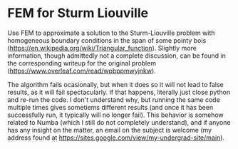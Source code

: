 # FEM for Sturm Liouville
Use FEM to approximate a solution to the Sturm-Liouville problem with homogeneous boundary conditions in the span of some pointy bois (https://en.wikipedia.org/wiki/Triangular_function).
Slightly more information, though admittedly not a complete discussion, can be found in the corresponding writeup for the original problem (https://www.overleaf.com/read/wpbppmwyjnkw).

The algorithm fails ocasionally, but when it does so it will not lead to false results, as it will fail spectacularly. If that happens, literally just close python and re-run the code.
I don't understand why, but running the same code multiple times gives sometiems different results (and once it has been successfully run, it typically will no longer fail).
This behavior is somehow related to Numba (which I still do not completely understand), and if anyone has any insight on the matter, an email on the subject is welcome (my address found at https://sites.google.com/view/my-undergrad-site/main).
